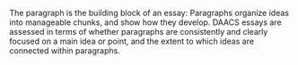 The paragraph is the building block of an essay: Paragraphs organize ideas into manageable chunks, and show how they develop. DAACS essays are assessed in terms of whether paragraphs are consistently and clearly focused on a main idea or point, and the extent to which ideas are connected within paragraphs.